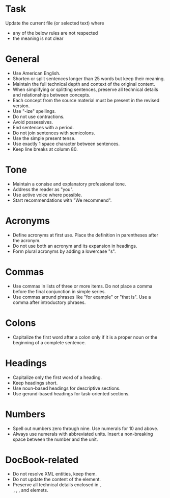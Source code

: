 # Task
Update the current file (or selected text) where
* any of the below rules are not respected
* the meaning is not clear

# General
* Use American English.
* Shorten or split sentences longer than 25 words but keep their meaning.
* Maintain the full technical depth and context of the original content.
* When simplifying or splitting sentences, preserve all technical details and relationships between concepts.
* Each concept from the source material must be present in the revised version.
* Use "-ize" spellings.
* Do not use contractions.
* Avoid possessives.
* End sentences with a period.
* Do not join sentences with semicolons.
* Use the simple present tense.
* Use exactly 1 space character between sentences.
* Keep line breaks at column 80.

# Tone
* Maintain a consise and explanatory professional tone.
* Address the reader as "you".
* Use active voice where possible.
* Start recommendations with "We recommend".

# Acronyms
* Define acronyms at first use. Place the definition in parentheses after the acronym.
* Do not use both an acronym and its expansion in headings.
* Form plural acronyms by adding a lowercase "s".

# Commas
* Use commas in lists of three or more items. Do not place a comma before the final conjunction in simple series.
* Use commas around phrases like "for example" or "that is".  Use a comma after introductory phrases.

# Colons
* Capitalize the first word after a colon only if it is a proper noun or the beginning of a complete sentence.

# Headings
* Capitalize only the first word of a heading.
* Keep headings short.
* Use noun-based headings for descriptive sections.
* Use gerund-based headings for task-oriented sections.

# Numbers
* Spell out numbers zero through nine. Use numerals for 10 and above.
* Always use numerals with abbreviated units. Insert a non-breaking space between the number and the unit.

# DocBook-related
* Do not resolve XML entities, keep them.
* Do not update the content of the <screen/> element.
* Preserve all technical details enclosed in <literal/>, <option/>, <filename/>, <command/>, and <replaceable/> elemets.
